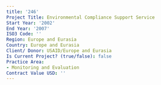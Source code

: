 ```yaml
---
title: '246'
Project Title: Environmental Compliance Support Service
Start Year: '2002'
End Year: '2007'
ISO3 Code: ''
Region: Europe and Eurasia
Country: Europe and Eurasia
Client/ Donor: USAID/Europe and Eurasia
Is Current Project? (true/false): false
Practice Area:
- Monitoring and Evaluation
Contract Value USD: ''
---
```


